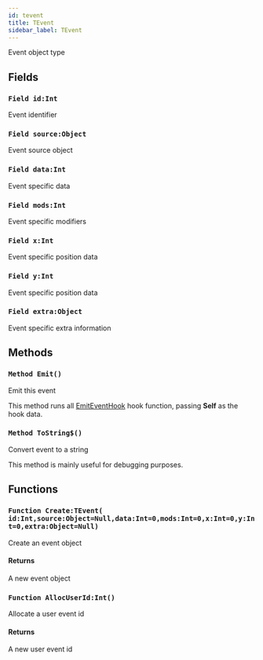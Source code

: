 ```yaml
---
id: tevent
title: TEvent
sidebar_label: TEvent
---
```


Event object type


## Fields

### `Field id:Int`

Event identifier


### `Field source:Object`

Event source object


### `Field data:Int`

Event specific data


### `Field mods:Int`

Event specific modifiers


### `Field x:Int`

Event specific position data


### `Field y:Int`

Event specific position data


### `Field extra:Object`

Event specific extra information


## Methods

### `Method Emit()`

Emit this event


This method runs all [EmitEventHook](../../../brl/brl.event/#global-emiteventhook-int-allochookid) hook function, passing <b>Self</b> as
the hook data.



### `Method ToString$()`

Convert event to a string


This method is mainly useful for debugging purposes.



## Functions

### `Function Create:TEvent( id:Int,source:Object=Null,data:Int=0,mods:Int=0,x:Int=0,y:Int=0,extra:Object=Null)`

Create an event object

#### Returns
A new event object



### `Function AllocUserId:Int()`

Allocate a user event id

#### Returns
A new user event id



